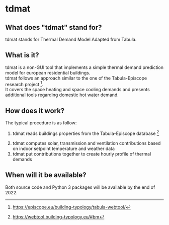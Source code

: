 # tdmat

## What does "tdmat" stand for?
tdmat stands for Thermal Demand Model Adapted from Tabula.

## What is it?
tdmat is a non-GUI tool that implements a simple thermal demand prediction model for european residential buildings.  
tdmat follows an approach similar to the one of the Tabula-Episcope research project [^1].  
It covers the space heating and space cooling demands and presents additional tools regarding domestic hot water demand.

[^1]: https://episcope.eu/building-typology/tabula-webtool/

## How does it work? 
The typical procedure is as follow:
1. tdmat reads buildings properties from the Tabula-Episcope database [^2]
[^2]: https://webtool.building-typology.eu/#bm
2. tdmat computes solar, transmission and ventilation contributions based on indoor setpoint temperature and weather data
3. tdmat put contributions together to create hourly profile of thermal demands

## When will it be available?
Both source code and Python 3 packages will be available by the end of 2022.
